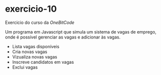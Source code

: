 # exercicio-10
 Exercicio do curso da *OneBitCode*

Um programa em Javascript que simula um sistema de vagas de emprego, onde é possível gerenciar as vagas e adicionar às vagas.

- Lista vagas disponíveis
- Cria novas vagas
- Vizualiza novas vagas
- Inscreve candidatos em vagas
- Exclui vagas
